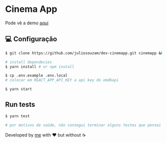 # Cinema App

Pode vê a demo [aqui](https://cineapp.netlify.app/)

## :computer: Configuração

```sh
$ git clone https://github.com/juliosouzam/dev-cinemapp.git cinemapp && cd cinemapp

# install dependecies
$ yarn install # or npm install

$ cp .env.example .env.local
# colocar em REACT_APP_API_KEY a api key do omdbapi

$ yarn start
```

## Run tests

```sh
$ yarn test

# por motivos de saúde, não consegui terminar alguns testes que pensei em fazer.
```

Developed by [me](https://github.com/juliosouzam) with :heart: but without :coffee:
